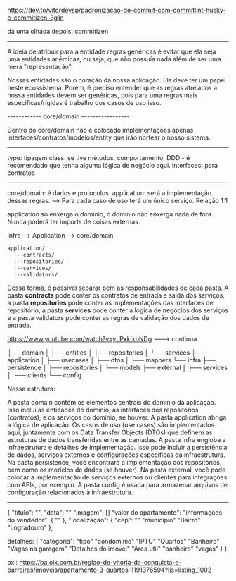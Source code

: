 https://dev.to/vitordevsp/padronizacao-de-commit-com-commitlint-husky-e-commitizen-3g1n

dá uma olhada depois: commitizen

--------------------------------------------------------------

A ideia de atribuir para a entidade regras genéricas é evitar que ela seja uma entidades anêmicas, ou seja, que não possuía nada além de ser uma mera "representação".

Nossas entidades são o coração da nossa aplicação. Ela deve ter um papel neste ecossistema. Porém, é preciso entender que as regras atrelados a nossa entidades devem ser genéricas, pois para uma regras mais especificas/rígidas é trabalho dos casos de uso isso.


------------     core/domain -----------------

Dentro do core/domain não é colocado implementações apenas interfaces/contratos/modelos/entity que irão nortear o nosso sistema.

--- 

type: tipagem 
class: se tive métodos, comportamento, DDD - é recomendado que tenha alguma lógica de negócio aqui.
interfaces: para contratos

-----------------
core/domain: é dados e protocolos.
application: será a implementação dessas regras.
 --> Para cada caso de uso terá um único serviço. Relação 1:1  

application só enxerga o domínio, o domínio não enxerga nada de fora.  Nunca poderá ter imports de coisas externas. 

Infra --> Application --> core/domain

```css
application/
  |--contracts/
  |--repositories/
  |--services/
  |--validators/

```

Dessa forma, é possível separar bem as responsabilidades de cada pasta. A pasta **contracts** pode conter os contratos de entrada e saída dos serviços, a pasta **repositories** pode conter as implementações das interfaces de repositório, a pasta **services** pode conter a lógica de negócios dos serviços e a pasta validators pode conter as regras de validação dos dados de entrada.


https://www.youtube.com/watch?v=yLPxkIxbNDg ---> continua


├── domain
│   ├── entities
│   ├── repositories
│   └── services
├── application
│   ├── usecases
│   ├── dtos
│   └── mappers
└── infra
    ├── persistence
    │   ├── repositories
    │   └── models
    ├── external
    │   ├── services
    │   └── clients
    └── config

Nessa estrutura:

A pasta domain contém os elementos centrais do domínio da aplicação. Isso inclui as entidades do domínio, as interfaces dos repositórios (contratos), e os serviços do domínio, se houver.
A pasta application abriga a lógica de aplicação. Os casos de uso (use cases) são implementados aqui, juntamente com os Data Transfer Objects (DTOs) que definem as estruturas de dados transferidas entre as camadas.
A pasta infra engloba a infraestrutura e detalhes de implementação. Isso pode incluir a persistência de dados, serviços externos e configurações específicas da infraestrutura.
Na pasta persistence, você encontrará a implementação dos repositórios, bem como os modelos de dados (se houver).
Na pasta external, você pode colocar a implementação de serviços externos ou clientes para integrações com APIs, por exemplo.
A pasta config é usada para armazenar arquivos de configuração relacionados à infraestrutura.

---

{
  "titulo": "",
  "data": ""
  "imagem": []
  "valor do apartamento": 
  "informações do vendedor": {
    ""
  },
  "localização": {
    "cep": ""
    "município"
    "Bairro"
    "Logradouro"
  },

  detalhes: {
    "categoria":
    "tipo"
    "condomínio"
    "IPTU"
    "Quartos"
    "Banheiro"
    "Vagas na garagem"
    "Detalhes do imóvel"
    "Area util"
    "banheiro"
    "vagas"
  }
}

oxl: https://ba.olx.com.br/regiao-de-vitoria-da-conquista-e-barreiras/imoveis/apartamento-3-quartos-1191376594?lis=listing_1002